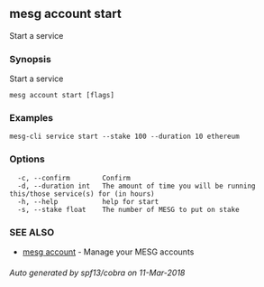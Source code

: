 ## mesg account start

Start a service

### Synopsis

Start a service

```
mesg account start [flags]
```

### Examples

```
mesg-cli service start --stake 100 --duration 10 ethereum
```

### Options

```
  -c, --confirm        Confirm
  -d, --duration int   The amount of time you will be running this/those service(s) for (in hours)
  -h, --help           help for start
  -s, --stake float    The number of MESG to put on stake
```

### SEE ALSO

* [mesg account](mesg_account.md)	 - Manage your MESG accounts

###### Auto generated by spf13/cobra on 11-Mar-2018
